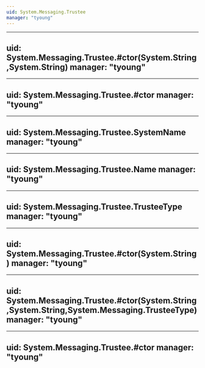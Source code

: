 ```yaml
---
uid: System.Messaging.Trustee
manager: "tyoung"
---
```


---
uid: System.Messaging.Trustee.#ctor(System.String,System.String)
manager: "tyoung"
---

---
uid: System.Messaging.Trustee.#ctor
manager: "tyoung"
---

---
uid: System.Messaging.Trustee.SystemName
manager: "tyoung"
---

---
uid: System.Messaging.Trustee.Name
manager: "tyoung"
---

---
uid: System.Messaging.Trustee.TrusteeType
manager: "tyoung"
---

---
uid: System.Messaging.Trustee.#ctor(System.String)
manager: "tyoung"
---

---
uid: System.Messaging.Trustee.#ctor(System.String,System.String,System.Messaging.TrusteeType)
manager: "tyoung"
---

---
uid: System.Messaging.Trustee.#ctor
manager: "tyoung"
---
